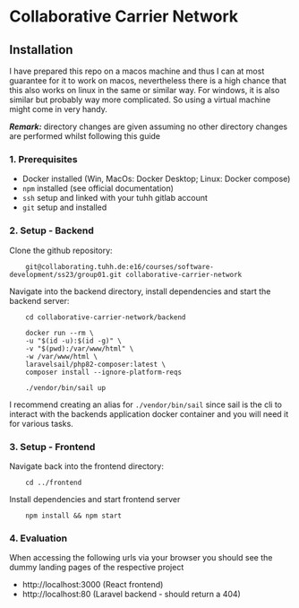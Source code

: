 # Collaborative Carrier Network

## Installation
I have prepared this repo on a macos machine and thus I can at most guarantee for it to work on macos, 
nevertheless there is a high chance that this also works on linux in the same or similar way. 
For windows, it is also similar but probably way more complicated. So using a virtual machine might
come in very handy.

***Remark:*** directory changes are given assuming no other directory changes are performed whilst following this guide

### 1. Prerequisites
- Docker installed (Win, MacOs: Docker Desktop; Linux: Docker compose)
- ``npm`` installed (see official documentation)
- ``ssh`` setup and linked with your tuhh gitlab account 
- ``git`` setup and installed

### 2. Setup - Backend
Clone the github repository:
```
    git@collaborating.tuhh.de:e16/courses/software-development/ss23/group01.git collaborative-carrier-network
```

Navigate into the backend directory, install dependencies and start the backend server:

```
    cd collaborative-carrier-network/backend
```

```
    docker run --rm \
    -u "$(id -u):$(id -g)" \
    -v "$(pwd):/var/www/html" \
    -w /var/www/html \
    laravelsail/php82-composer:latest \
    composer install --ignore-platform-reqs
```

```
    ./vendor/bin/sail up
```
I recommend creating an alias for ``./vendor/bin/sail`` since sail is the cli
to interact with the backends application docker container and you will need it 
for various tasks. 

### 3. Setup - Frontend
Navigate back into the frontend directory: 
```
    cd ../frontend
```

Install dependencies and start frontend server
```
    npm install && npm start
```

### 4. Evaluation 
When accessing the following urls via your browser you should see 
the dummy landing pages of the respective project

- http://localhost:3000 (React frontend)
- http://localhost:80 (Laravel backend - should return a 404)
